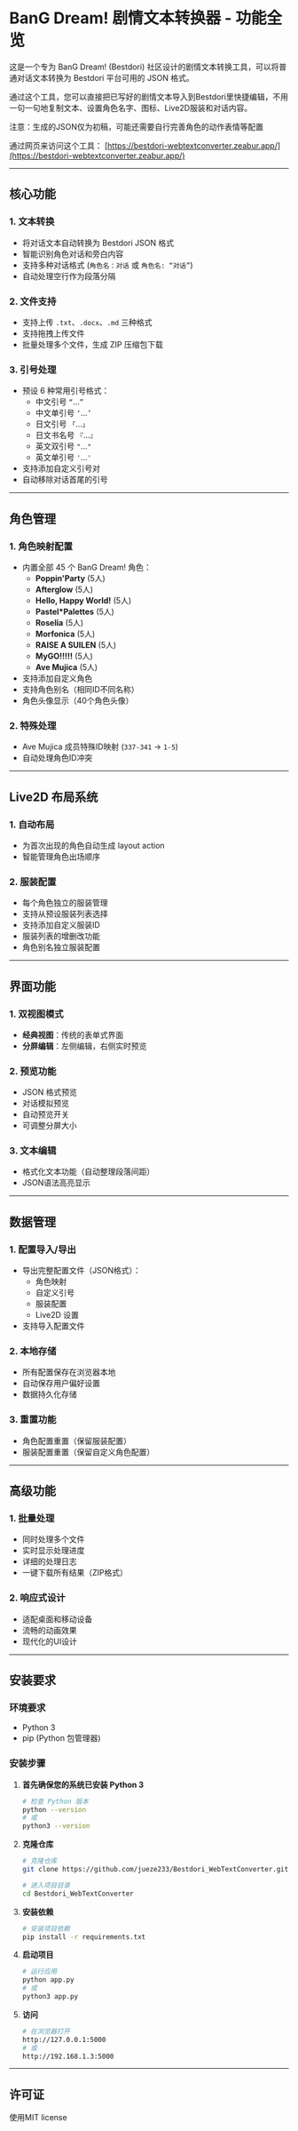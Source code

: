# BanG Dream! 剧情文本转换器 - 功能全览

这是一个专为 BanG Dream! (Bestdori) 社区设计的剧情文本转换工具，可以将普通对话文本转换为 Bestdori 平台可用的 JSON 格式。

通过这个工具，您可以直接把已写好的剧情文本导入到Bestdori里快捷编辑，不用一句一句地复制文本、设置角色名字、图标、Live2D服装和对话内容。

注意：生成的JSON仅为初稿，可能还需要自行完善角色的动作表情等配置

通过网页来访问这个工具：
[https://bestdori-webtextconverter.zeabur.app/](https://bestdori-webtextconverter.zeabur.app/)

---

##  核心功能

### 1. 文本转换
- 将对话文本自动转换为 Bestdori JSON 格式
- 智能识别角色对话和旁白内容
- 支持多种对话格式 (`角色名：对话` 或 `角色名: “对话”`)
- 自动处理空行作为段落分隔

### 2. 文件支持
- 支持上传 `.txt`、`.docx`、`.md` 三种格式
- 支持拖拽上传文件
- 批量处理多个文件，生成 ZIP 压缩包下载

### 3. 引号处理
- 预设 6 种常用引号格式：
    - 中文引号 `“`...`”`
    - 中文单引号 `‘`...`’`
    - 日文引号 `「`...`」`
    - 日文书名号 `『`...`』`
    - 英文双引号 `"`...`"`
    - 英文单引号 `'`...`'`
- 支持添加自定义引号对
- 自动移除对话首尾的引号

---

##  角色管理

### 1. 角色映射配置
- 内置全部 45 个 BanG Dream! 角色：
    - **Poppin'Party** (5人)
    - **Afterglow** (5人)
    - **Hello, Happy World!** (5人)
    - **Pastel*Palettes** (5人)
    - **Roselia** (5人)
    - **Morfonica** (5人)
    - **RAISE A SUILEN** (5人)
    - **MyGO!!!!!** (5人)
    - **Ave Mujica** (5人)
- 支持添加自定义角色
- 支持角色别名（相同ID不同名称）
- 角色头像显示（40个角色头像）

### 2. 特殊处理
- Ave Mujica 成员特殊ID映射 (`337-341` → `1-5`)
- 自动处理角色ID冲突

---

##  Live2D 布局系统

### 1. 自动布局
- 为首次出现的角色自动生成 layout action
- 智能管理角色出场顺序

### 2. 服装配置
- 每个角色独立的服装管理
- 支持从预设服装列表选择
- 支持添加自定义服装ID
- 服装列表的增删改功能
- 角色别名独立服装配置

---

##  界面功能

### 1. 双视图模式
- **经典视图**：传统的表单式界面
- **分屏编辑**：左侧编辑，右侧实时预览

### 2. 预览功能
- JSON 格式预览
- 对话模拟预览
- 自动预览开关
- 可调整分屏大小

### 3. 文本编辑
- 格式化文本功能（自动整理段落间距）
- JSON语法高亮显示

---

##  数据管理

### 1. 配置导入/导出
- 导出完整配置文件（JSON格式）：
    - 角色映射
    - 自定义引号
    - 服装配置
    - Live2D 设置
- 支持导入配置文件

### 2. 本地存储
- 所有配置保存在浏览器本地
- 自动保存用户偏好设置
- 数据持久化存储

### 3. 重置功能
- 角色配置重置（保留服装配置）
- 服装配置重置（保留自定义角色配置）

---

##  高级功能

### 1. 批量处理
- 同时处理多个文件
- 实时显示处理进度
- 详细的处理日志
- 一键下载所有结果（ZIP格式）

### 2. 响应式设计
- 适配桌面和移动设备
- 流畅的动画效果
- 现代化的UI设计

---

## 安装要求

### 环境要求
- Python 3
- pip (Python 包管理器)

### 安装步骤
1.  **首先确保您的系统已安装 Python 3**
    ```bash
    # 检查 Python 版本
    python --version
    # 或
    python3 --version
    ```

2.  **克隆仓库**
    ```bash
    # 克隆仓库
    git clone https://github.com/jueze233/Bestdori_WebTextConverter.git

    # 进入项目目录
    cd Bestdori_WebTextConverter
    ```

3.  **安装依赖**
    ```bash
    # 安装项目依赖
    pip install -r requirements.txt
    ```

4.  **启动项目**
    ```bash
    # 运行应用
    python app.py
    # 或
    python3 app.py
    ```

5.  **访问**
    ```bash
    # 在浏览器打开
    http://127.0.0.1:5000
    # 或
    http://192.168.1.3:5000
    ```

---

##  许可证

使用MIT license
